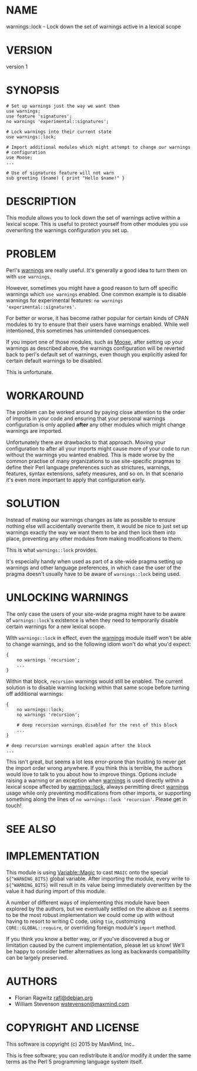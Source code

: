 # NAME

warnings::lock - Lock down the set of warnings active in a lexical scope

# VERSION

version 1

# SYNOPSIS

    # Set up warnings just the way we want them
    use warnings;
    use feature 'signatures';
    no warnings 'experimental::signatures';

    # Lock warnings into their current state
    use warnings::lock;

    # Import additional modules which might attempt to change our warnings
    # configuration
    use Moose;
    ...

    # Use of signatures feature will not warn
    sub greeting ($name) { print "Hello $name!" }

# DESCRIPTION

This module allows you to lock down the set of warnings active within a lexical
scope. This is useful to protect yourself from other modules you `use`
overwriting the warnings configuration you set up.

# PROBLEM

Perl's [warnings](https://metacpan.org/pod/warnings) are really useful. It's generally a good idea to turn them on
with `use warnings`.

However, sometimes you might have a good reason to turn off specific warnings
which `use warnings` enabled. One common example is to disable warnings for
experimental features: `no warnings 'experimental::signatures'`.

For better or worse, it has become rather popular for certain kinds of CPAN
modules to try to ensure that their users have warnings enabled. While well
intentioned, this sometimes has unintended consequences.

If you import one of those modules, such as [Moose](https://metacpan.org/pod/Moose), after setting up your
warnings as described above, the warnings configuration will be reverted back to
perl's default set of warnings, even though you explicitly asked for certain
default warnings to be disabled.

This is unfortunate.

# WORKAROUND

The problem can be worked around by paying close attention to the order of
imports in your code and ensuring that your personal warnings configuration is
only applied **after** any other modules which might change warnings are
imported.

Unfortunately there are drawbacks to that approach. Moving your configuration to
after all your imports might cause more of your code to run without the warnings
you wanted enabled. This is made worse by the common practise of many
organizations to use site-specific pragmas to define their Perl language
preferences such as strictures, warnings, features, syntax extensions, safety
measures, and so on. In that scenario it's even more important to apply that
configuration early.

# SOLUTION

Instead of making our warnings changes as late as possible to ensure nothing
else will accidentally overwrite them, it would be nice to just set up warnings
exactly the way we want them to be and then lock them into place, preventing any
other modules from making modifications to them.

This is what `warnings::lock` provides.

It's especially handy when used as part of a site-wide pragma setting up
warnings and other language preferences, in which case the user of the pragma
doesn't usually have to be aware of `warnings::lock` being used.

# UNLOCKING WARNINGS

The only case the users of your site-wide pragma might have to be aware of
`warnings::lock`'s existence is when they need to temporarily disable certain
warnings for a new lexical scope.

With `warnings::lock` in effect, even the [warnings](https://metacpan.org/pod/warnings) module itself won't be
able to change warnings, and so the following idiom won't do what you'd expect:

    {
        no warnings 'recursion';
        ...
    }

Within that block, `recursion` warnings would still be enabled. The current
solution is to disable warning locking within that same scope before turning off
additional warnings:

    {
        no warnings::lock;
        no warnings 'recursion';

        # deep recursion warnings disabled for the rest of this block
        ...
    }

    # deep recursion warnings enabled again after the block
    ...

This isn't great, but seems a lot less error-prone than trusting to never get
the import order wrong anywhere. If you think this is terrible, the authors
would love to talk to you about how to improve things. Options include raising a
warning or an exception when [warnings](https://metacpan.org/pod/warnings) is used directly within a lexical scope
affected by [warnings::lock](https://metacpan.org/pod/warnings::lock), always permitting direct [warnings](https://metacpan.org/pod/warnings) usage while
only preventing modifications from other imports, or supporting something along
the lines of `no warnings::lock 'recursion'`. Please get in touch!

# SEE ALSO

# IMPLEMENTATION

This module is using [Variable::Magic](https://metacpan.org/pod/Variable::Magic) to cast `MAGIC` onto the special
`${^WARNING_BITS}` global variable. After importing the module, every write to
`${^WARNING_BITS}` will result in its value being immediately overwritten by
the value it had during import of this module.

A number of different ways of implementing this module have been explored by the
authors, but we eventually settled on the above as it seems to be the most
robust implementation we could come up with without having to resort to writing
C code, using `tie`, customizing `CORE::GLOBAL::require`, or overriding
foreign module's `import` method.

If you think you know a better way, or if you've discovered a bug or limitation
caused by the current implementation, please let us know! We'll be happy to
consider better alternatives as long as backwards compatibility can be largely
preserved.

# AUTHORS

- Florian Ragwitz <rafl@debian.org>
- William Stevenson <wstevenson@maxmind.com>

# COPYRIGHT AND LICENSE

This software is copyright (c) 2015 by MaxMind, Inc..

This is free software; you can redistribute it and/or modify it under
the same terms as the Perl 5 programming language system itself.
